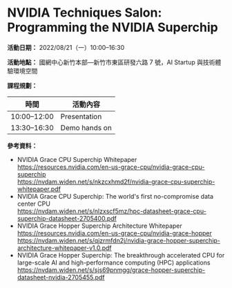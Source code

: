 # NVIDIA Techniques Salon: Programming the NVIDIA Superchip

**活動日期：** 2022/08/21（一）10:00&ndash;16:30

**活動地點：** 國網中心新竹本部—新竹市東區研發六路 7 號，AI Startup 與技術體驗環境空間

**課程規劃：**

| 時間 | 活動內容 |
| :----------: | -------- |
| 10:00&ndash;12:00 | Presentation |
| 13:30&ndash;16:30 | Demo hands on | 

**參考資料：**
  - NVIDIA Grace CPU Superchip Whitepaper\
    <https://resources.nvidia.com/en-us-grace-cpu/nvidia-grace-cpu-superchip>\
    <https://nvdam.widen.net/s/nkzcxhmd2f/nvidia-grace-cpu-superchip-whitepaper.pdf>
  - NVIDIA Grace CPU Superchip: The world's first no-compromise data center CPU\
    <https://nvdam.widen.net/s/nlzxscf5mz/hpc-datasheet-grace-cpu-superchip-datasheet-2705400.pdf>
  - NVIDIA Grace Hopper Superchip Architecture Whitepaper\
    <https://resources.nvidia.com/en-us-grace-cpu/nvidia-grace-hopper>\
    <https://nvdam.widen.net/s/qjzrmfdn2j/nvidia-grace-hopper-superchip-architecture-whitepaper-v1.0.pdf>
  - NVIDIA Grace Hopper Superchip: The breakthrough accelerated CPU for large-scale AI and high-performance computing (HPC) applications\
    <https://nvdam.widen.net/s/sjs69pnmgg/grace-hopper-superchip-datasheet-nvidia-2705455.pdf>

<!--
vim:ft=markdown et wrap sw=4 sts=4:
-->
